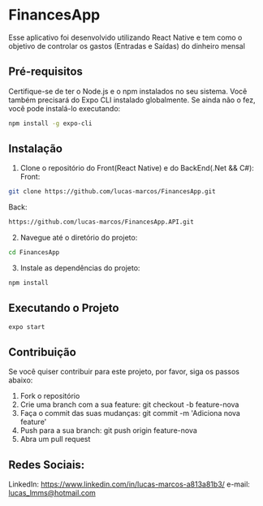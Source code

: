 # FinancesApp
Esse aplicativo foi desenvolvido utilizando React Native e tem como o objetivo de controlar os gastos (Entradas e Saídas) do dinheiro mensal

## Pré-requisitos

Certifique-se de ter o Node.js e o npm instalados no seu sistema. Você também precisará do Expo CLI instalado globalmente. Se ainda não o fez, você pode instalá-lo executando:

```bash
npm install -g expo-cli
```

## Instalação

1) Clone o repositório do Front(React Native) e do BackEnd(.Net && C#):
Front:
```bash
git clone https://github.com/lucas-marcos/FinancesApp.git
```
Back:
```bash
https://github.com/lucas-marcos/FinancesApp.API.git
```

2) Navegue até o diretório do projeto:

```bash
cd FinancesApp
```

3) Instale as dependências do projeto:

```bash
npm install
```

## Executando o Projeto

```bash
expo start
```

## Contribuição

Se você quiser contribuir para este projeto, por favor, siga os passos abaixo:

1) Fork o repositório
2) Crie uma branch com a sua feature: git checkout -b feature-nova
3) Faça o commit das suas mudanças: git commit -m 'Adiciona nova feature'
4) Push para a sua branch: git push origin feature-nova
5) Abra um pull request


## Redes Sociais:

LinkedIn: https://www.linkedin.com/in/lucas-marcos-a813a81b3/
e-mail: lucas_lmms@hotmail.com

